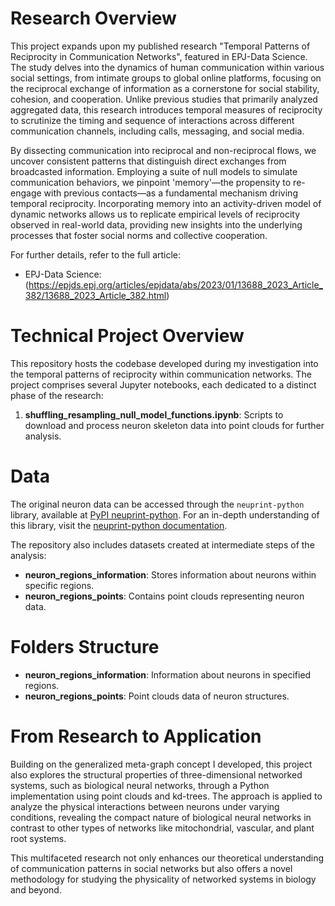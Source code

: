# Research Overview

This project expands upon my published research "Temporal Patterns of Reciprocity in Communication Networks", featured in EPJ-Data Science. The study delves into the dynamics of human communication within various social settings, from intimate groups to global online platforms, focusing on the reciprocal exchange of information as a cornerstone for social stability, cohesion, and cooperation. Unlike previous studies that primarily analyzed aggregated data, this research introduces temporal measures of reciprocity to scrutinize the timing and sequence of interactions across different communication channels, including calls, messaging, and social media.

By dissecting communication into reciprocal and non-reciprocal flows, we uncover consistent patterns that distinguish direct exchanges from broadcasted information. Employing a suite of null models to simulate communication behaviors, we pinpoint 'memory'—the propensity to re-engage with previous contacts—as a fundamental mechanism driving temporal reciprocity. Incorporating memory into an activity-driven model of dynamic networks allows us to replicate empirical levels of reciprocity observed in real-world data, providing new insights into the underlying processes that foster social norms and collective cooperation.

For further details, refer to the full article:
- EPJ-Data Science: (https://epjds.epj.org/articles/epjdata/abs/2023/01/13688_2023_Article_382/13688_2023_Article_382.html)

# Technical Project Overview

This repository hosts the codebase developed during my investigation into the temporal patterns of reciprocity within communication networks. The project comprises several Jupyter notebooks, each dedicated to a distinct phase of the research:

1. **shuffling_resampling_null_model_functions.ipynb**: Scripts to download and process neuron skeleton data into point clouds for further analysis.

# Data

The original neuron data can be accessed through the `neuprint-python` library, available at [PyPI neuprint-python](https://pypi.org/project/neuprint-python/). For an in-depth understanding of this library, visit the [neuprint-python documentation](https://connectome-neuprint.github.io/neuprint-python/docs/index.html).

The repository also includes datasets created at intermediate steps of the analysis:
- **neuron_regions_information**: Stores information about neurons within specific regions.
- **neuron_regions_points**: Contains point clouds representing neuron data.

# Folders Structure

- **neuron_regions_information**: Information about neurons in specified regions.
- **neuron_regions_points**: Point clouds data of neuron structures.

# From Research to Application

Building on the generalized meta-graph concept I developed, this project also explores the structural properties of three-dimensional networked systems, such as biological neural networks, through a Python implementation using point clouds and kd-trees. The approach is applied to analyze the physical interactions between neurons under varying conditions, revealing the compact nature of biological neural networks in contrast to other types of networks like mitochondrial, vascular, and plant root systems.

This multifaceted research not only enhances our theoretical understanding of communication patterns in social networks but also offers a novel methodology for studying the physicality of networked systems in biology and beyond.

